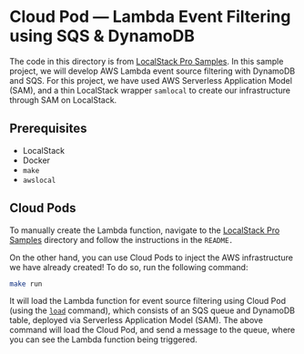 # Cloud Pod — Lambda Event Filtering using SQS & DynamoDB

The code in this directory is from [LocalStack Pro Samples](https://github.com/localstack/localstack-pro-samples/tree/master/lambda-event-filtering). In this sample project, we will develop AWS Lambda event source filtering with DynamoDB and SQS. For this project, we have used AWS Serverless Application Model (SAM), and a thin LocalStack wrapper `samlocal` to create our infrastructure through SAM on LocalStack.

## Prerequisites

- LocalStack
- Docker
- `make`
- `awslocal`

## Cloud Pods

To manually create the Lambda function, navigate to the [LocalStack Pro Samples](https://github.com/localstack/localstack-pro-samples/tree/master/lambda-event-filtering) directory and follow the instructions in the `README.`

On the other hand, you can use Cloud Pods to inject the AWS infrastructure we have already created! To do so, run the following command:

```bash
make run
```

It will load the Lambda function for event source filtering using Cloud Pod (using the [`load`](https://docs.localstack.cloud/user-guide/tools/cloud-pods/pods-cli/#load) command), which consists of an SQS queue and DynamoDB table, deployed via Serverless Application Model (SAM). The above command will load the Cloud Pod, and send a message to the queue, where you can see the Lambda function being triggered.
